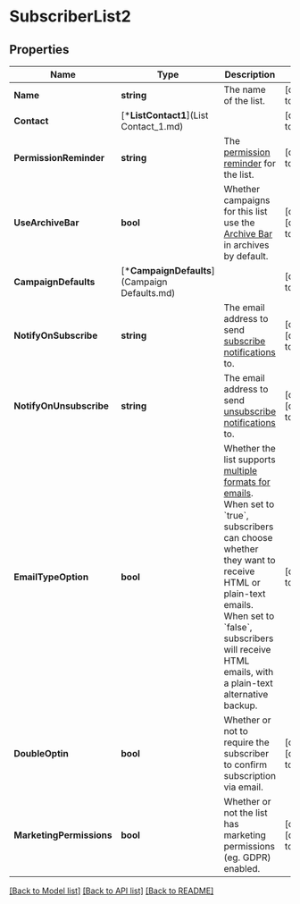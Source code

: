 # SubscriberList2

## Properties
Name | Type | Description | Notes
------------ | ------------- | ------------- | -------------
**Name** | **string** | The name of the list. | [default to null]
**Contact** | [***ListContact1**](List Contact_1.md) |  | [default to null]
**PermissionReminder** | **string** | The [permission reminder](https://mailchimp.com/help/edit-the-permission-reminder/) for the list. | [default to null]
**UseArchiveBar** | **bool** | Whether campaigns for this list use the [Archive Bar](https://mailchimp.com/help/about-email-campaign-archives-and-pages/) in archives by default. | [optional] [default to false]
**CampaignDefaults** | [***CampaignDefaults**](Campaign Defaults.md) |  | [default to null]
**NotifyOnSubscribe** | **string** | The email address to send [subscribe notifications](https://mailchimp.com/help/change-subscribe-and-unsubscribe-notifications/) to. | [optional] [default to false]
**NotifyOnUnsubscribe** | **string** | The email address to send [unsubscribe notifications](https://mailchimp.com/help/change-subscribe-and-unsubscribe-notifications/) to. | [optional] [default to false]
**EmailTypeOption** | **bool** | Whether the list supports [multiple formats for emails](https://mailchimp.com/help/change-audience-name-defaults/). When set to &#x60;true&#x60;, subscribers can choose whether they want to receive HTML or plain-text emails. When set to &#x60;false&#x60;, subscribers will receive HTML emails, with a plain-text alternative backup. | [default to null]
**DoubleOptin** | **bool** | Whether or not to require the subscriber to confirm subscription via email. | [optional] [default to false]
**MarketingPermissions** | **bool** | Whether or not the list has marketing permissions (eg. GDPR) enabled. | [optional] [default to false]

[[Back to Model list]](../README.md#documentation-for-models) [[Back to API list]](../README.md#documentation-for-api-endpoints) [[Back to README]](../README.md)

